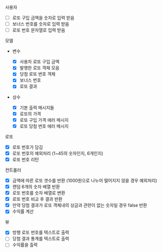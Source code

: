 사용자

-   [ ] 로또 구입 금액을 숫자로 입력 받음
-   [ ] 보너스 번호를 숫자로 입력 받음
-   [ ] 로또 번호 문자열로 입력 받음

모델

-   변수

    -   [x] 사용자 로또 구입 금액
    -   [x] 발행한 로또 객체 모음
    -   [x] 당첨 로또 번호 객체
    -   [x] 보너스 번호
    -   [x] 로또 결과

-   상수
    -   [x] 기본 출력 메시지들
    -   [x] 로또의 가격
    -   [x] 로또 구입 가격 에러 메시지
    -   [x] 로또 당첨 번호 에러 메시지

로또

-   [x] 로또 번호가 담김
-   [x] 로또 번호의 예외처리 (1~45의 숫자인지, 6개인지)
-   [x] 로또 번호 리턴

컨트롤러

-   [x] 금액에 따른 로또 갯수를 반환 (1000원으로 나누어 떨어지지 않을 경우 예외처리)
-   [x] 랜덤 6개의 숫자 배열 반환
-   [x] 로또 번호를 숫자 배열로 변환
-   [x] 로또 번호 비교 후 결과 반환
-   [x] 만약 당첨 결과가 로또 객체내의 상금과 관련이 없는 숫자일 경우 false 반환
-   [x] 수익률 계산

뷰

-   [x] 방행 로또 번호를 텍스트로 출력
-   [ ] 당첨 결과 통계를 텍스트로 출력
-   [ ] 수익률을 출력
